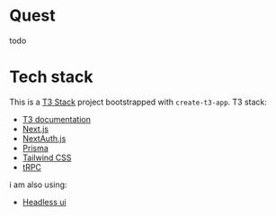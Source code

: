 # Quest

todo

# Tech stack

This is a [T3 Stack](https://create.t3.gg/) project bootstrapped with `create-t3-app`.
T3 stack:

- [T3 documentation](https://create.t3.gg/)
- [Next.js](https://nextjs.org)
- [NextAuth.js](https://next-auth.js.org)
- [Prisma](https://prisma.io)
- [Tailwind CSS](https://tailwindcss.com)
- [tRPC](https://trpc.io)

i am also using:

- [Headless ui](https://headlessui.com/)

